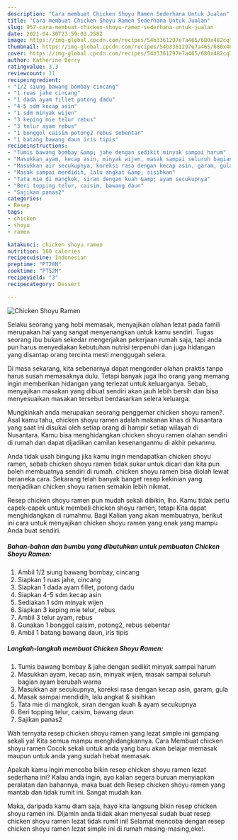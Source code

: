 ```yaml
---
description: "Cara membuat Chicken Shoyu Ramen Sederhana Untuk Jualan"
title: "Cara membuat Chicken Shoyu Ramen Sederhana Untuk Jualan"
slug: 957-cara-membuat-chicken-shoyu-ramen-sederhana-untuk-jualan
date: 2021-04-30T23:59:03.258Z
image: https://img-global.cpcdn.com/recipes/54b3361297e7a465/680x482cq70/chicken-shoyu-ramen-foto-resep-utama.jpg
thumbnail: https://img-global.cpcdn.com/recipes/54b3361297e7a465/680x482cq70/chicken-shoyu-ramen-foto-resep-utama.jpg
cover: https://img-global.cpcdn.com/recipes/54b3361297e7a465/680x482cq70/chicken-shoyu-ramen-foto-resep-utama.jpg
author: Katherine Berry
ratingvalue: 3.3
reviewcount: 11
recipeingredient:
- "1/2 siung bawang bombay cincang"
- "1 ruas jahe cincang"
- "1 dada ayam fillet potong dadu"
- "4-5 sdm kecap asin"
- "1 sdm minyak wijen"
- "3 keping mie telur rebus"
- "3 telur ayam rebus"
- "1 bonggol caisim potong2 rebus sebentar"
- "1 batang bawang daun iris tipis"
recipeinstructions:
- "Tumis bawang bombay &amp; jahe dengan sedikit minyak sampai harum"
- "Masukkan ayam, kecap asin, minyak wijen, masak sampai seluruh bagian ayam berubah warna"
- "Masukkan air secukupnya, koreksi rasa dengan kecap asin, garam, gula"
- "Masak sampai mendidih, lalu angkat &amp; sisihkan"
- "Tata mie di mangkok, siran dengan kuah &amp; ayam secukupnya"
- "Beri topping telur, caisim, bawang daun"
- "Sajikan panas2"
categories:
- Resep
tags:
- chicken
- shoyu
- ramen

katakunci: chicken shoyu ramen 
nutrition: 160 calories
recipecuisine: Indonesian
preptime: "PT28M"
cooktime: "PT52M"
recipeyield: "3"
recipecategory: Dessert

---
```



![Chicken Shoyu Ramen](https://img-global.cpcdn.com/recipes/54b3361297e7a465/680x482cq70/chicken-shoyu-ramen-foto-resep-utama.jpg)

Selaku seorang yang hobi memasak, menyajikan olahan lezat pada famili merupakan hal yang sangat menyenangkan untuk kamu sendiri. Tugas seorang ibu bukan sekedar mengerjakan pekerjaan rumah saja, tapi anda pun harus menyediakan kebutuhan nutrisi terpenuhi dan juga hidangan yang disantap orang tercinta mesti menggugah selera.

Di masa  sekarang, kita sebenarnya dapat mengorder olahan praktis tanpa harus susah memasaknya dulu. Tetapi banyak juga lho orang yang memang ingin memberikan hidangan yang terlezat untuk keluarganya. Sebab, menyajikan masakan yang dibuat sendiri akan jauh lebih bersih dan bisa menyesuaikan masakan tersebut berdasarkan selera keluarga. 



Mungkinkah anda merupakan seorang penggemar chicken shoyu ramen?. Asal kamu tahu, chicken shoyu ramen adalah makanan khas di Nusantara yang saat ini disukai oleh setiap orang di hampir setiap wilayah di Nusantara. Kamu bisa menghidangkan chicken shoyu ramen olahan sendiri di rumah dan dapat dijadikan camilan kesenanganmu di akhir pekanmu.

Anda tidak usah bingung jika kamu ingin mendapatkan chicken shoyu ramen, sebab chicken shoyu ramen tidak sukar untuk dicari dan kita pun boleh membuatnya sendiri di rumah. chicken shoyu ramen bisa diolah lewat beraneka cara. Sekarang telah banyak banget resep kekinian yang menjadikan chicken shoyu ramen semakin lebih nikmat.

Resep chicken shoyu ramen pun mudah sekali dibikin, lho. Kamu tidak perlu capek-capek untuk membeli chicken shoyu ramen, tetapi Kita dapat menghidangkan di rumahmu. Bagi Kalian yang akan membuatnya, berikut ini cara untuk menyajikan chicken shoyu ramen yang enak yang mampu Anda buat sendiri.

<!--inarticleads1-->

##### Bahan-bahan dan bumbu yang dibutuhkan untuk pembuatan Chicken Shoyu Ramen:

1. Ambil 1/2 siung bawang bombay, cincang
1. Siapkan 1 ruas jahe, cincang
1. Siapkan 1 dada ayam fillet, potong dadu
1. Siapkan 4-5 sdm kecap asin
1. Sediakan 1 sdm minyak wijen
1. Siapkan 3 keping mie telur, rebus
1. Ambil 3 telur ayam, rebus
1. Gunakan 1 bonggol caisim, potong2, rebus sebentar
1. Ambil 1 batang bawang daun, iris tipis




<!--inarticleads2-->

##### Langkah-langkah membuat Chicken Shoyu Ramen:

1. Tumis bawang bombay &amp; jahe dengan sedikit minyak sampai harum
1. Masukkan ayam, kecap asin, minyak wijen, masak sampai seluruh bagian ayam berubah warna
1. Masukkan air secukupnya, koreksi rasa dengan kecap asin, garam, gula
1. Masak sampai mendidih, lalu angkat &amp; sisihkan
1. Tata mie di mangkok, siran dengan kuah &amp; ayam secukupnya
1. Beri topping telur, caisim, bawang daun
1. Sajikan panas2




Wah ternyata resep chicken shoyu ramen yang lezat simple ini gampang sekali ya! Kita semua mampu menghidangkannya. Cara Membuat chicken shoyu ramen Cocok sekali untuk anda yang baru akan belajar memasak maupun untuk anda yang sudah hebat memasak.

Apakah kamu ingin mencoba bikin resep chicken shoyu ramen lezat sederhana ini? Kalau anda ingin, ayo kalian segera buruan menyiapkan peralatan dan bahannya, maka buat deh Resep chicken shoyu ramen yang mantab dan tidak rumit ini. Sangat mudah kan. 

Maka, daripada kamu diam saja, hayo kita langsung bikin resep chicken shoyu ramen ini. Dijamin anda tiidak akan menyesal sudah buat resep chicken shoyu ramen lezat tidak rumit ini! Selamat mencoba dengan resep chicken shoyu ramen lezat simple ini di rumah masing-masing,oke!.

